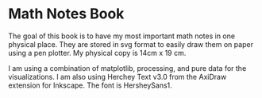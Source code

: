 # Math Notes Book
The goal of this book is to have my most important math notes in one physical place. They are stored in svg format to easily draw them on paper using a pen plotter. My physical copy is 14cm x 19 cm.

I am using a combination of matplotlib, processing, and pure data for the visualizations. I am also using Herchey Text v3.0 from the AxiDraw extension for Inkscape. The font is HersheySans1.
